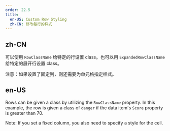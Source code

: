 ```yaml
---
order: 22.5
title:
  en-US: Custom Row Styling
  zh-CN: 修改每行的样式
---
```


## zh-CN

可以使用 `RowClassName` 给特定的行设置 class。也可以用 `ExpandedRowClassName` 给特定的展开行设置 class。

注意：如果设置了固定列，则还需要为单元格指定样式。

## en-US

Rows can be given a class by utilizing the `RowClassName` property. In this example, the row is given a class of `danger` if the data item's `Score` property is greater than 70.

Note: If you set a fixed column, you also need to specify a style for the cell.